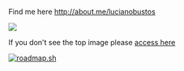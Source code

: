 Find me here http://about.me/lucianobustos

<img src='https://github-readme-stats.vercel.app/api?username=lucianobustos&hide=stars&show_icons=true&line_height=32' />

If you don't see the top image please [access here](https://github-readme-stats.vercel.app/api?username=lucianobustos&hide=stars&show_icons=true&line_height=32&include_all_commits=true)

<a href="https://roadmap.sh"><img src="https://api.roadmap.sh/v1-badge/wide/65dcccf9aec67f2e2aa16620?variant=light" alt="roadmap.sh"/></a>

